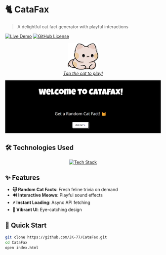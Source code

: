 # 🐈 CataFax 

> A delightful cat fact generator with playful interactions

[![Live Demo](https://img.shields.io/badge/Demo-%F0%9F%9A%80-blue)](https://jk-77.github.io/CataFax/)
[![GitHub License](https://img.shields.io/github/license/JK-77/CataFax)](https://github.com/JK-77/CataFax/blob/main/LICENSE)

<p align="center">
  <a href="https://jk-77.github.io/CataFax/">
    <img src="./cat-icon.png" width="100" alt="Launch CataFax">
    <br>
    <em>Tap the cat to play!</em>
  </a>
</p>

![Project Screenshot](./github-readme-cover.png)

## 🛠 Technologies Used

<div align="center">
  <a href="https://skillicons.dev">
    <img src="https://skillicons.dev/icons?i=html,css,js,git,github,vscode" alt="Tech Stack"/>
  </a>
</div>

## ✨ Features
- **🐱 Random Cat Facts**: Fresh feline trivia on demand
- **🔊 Interactive Meows**: Playful sound effects
- **⚡ Instant Loading**: Async API fetching
- **🌈 Vibrant UI**: Eye-catching design

## 🚀 Quick Start
```bash
git clone https://github.com/JK-77/CataFax.git
cd CataFax
open index.html
